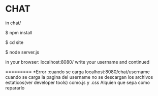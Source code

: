 CHAT
=====
in chat/

$ npm install

$ cd site

$ node server.js

in your browser: localhost:8080/
write your username and continued

=========
*Error  :cuando se carga localhost:8080/chat/username
cuando se carga la pagina del username no se descargan
los archivos estaticos(ver developer tools) como.js y .css
Alquien que sepa como repararlo
